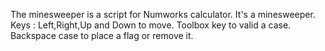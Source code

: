 The minesweeper is a script for Numworks calculator. It's a minesweeper. Keys : Left,Right,Up and Down to move. Toolbox key to valid a case. Backspace case to place a flag or remove it.
